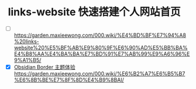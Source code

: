 #  links-website 快速搭建个人网站首页
- [ ] https://garden.maxieewong.com/000.wiki/%E4%BD%BF%E7%94%A8%20links-website%20%E5%BF%AB%E9%80%9F%E6%90%AD%E5%BB%BA%E4%B8%AA%E4%BA%BA%E7%BD%91%E7%AB%99%E9%A6%96%E9%A1%B5/
- [x] [Obsidian Border 主题体验](https://garden.maxieewong.com/000.wiki/Obsidian%20Border%20%E4%B8%BB%E9%A2%98%E4%BD%93%E9%AA%8C/)
https://garden.maxieewong.com/000.wiki/%E6%B2%A7%E6%B5%B7%E6%8B%BE%E7%8F%8D%E4%B9%8BAI/